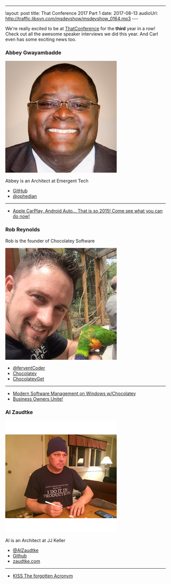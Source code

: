 ---
layout: post
title: That Conference 2017 Part 1
date: 2017-08-13
audioUrl: http://traffic.libsyn.com/msdevshow/msdevshow_0164.mp3
--- 

We're really excited to be at [ThatConference](https://www.thatconference.com/) for the **third** year in a row! Check out all the awesome speaker interviews we did this year. And Carl even has some exciting news too.

### Abbey Gwayambadde

![Abbey Gwayambadde](abbey.jpeg)

Abbey is an Architect at Emergent Tech

 - [GitHub](https://github.com/ophedian)
 - [@ophedian](https://twitter.com/@ophedian)

------------------------------

 - [Apple CarPlay, Android Auto… That is so 2015! Come see what you can do now!](https://www.thatconference.com/Sessions/Session/11557)

### Rob Reynolds

Rob is the founder of Chocolatey Software

![Rob Reynolds](rob.jpg)

 - [@ferventCoder](https://twitter.com/@ferventcoder)
 - [Chocolatey](https://chocolatey.org/)
 - [ChocolateyGet](https://github.com/jianyunt/ChocolateyGet)

 ----------------------------

 - [Modern Software Management on Windows w/Chocolatey](https://www.thatconference.com/Sessions/Session/11734)
 - [Business Owners Unite!](https://www.thatconference.com/Sessions/Session/11793)

### Al Zaudtke

![Al Zaudtke](al.jpg)

Al is an Architect at JJ Keller

 - [@AlZaudtke](https://twitter.com/@alzaudtke)
 - [Github](https://github.com/zaudtke)
 - [zaudtke.com](https://zaudtke.com/)

 ---------------------------

  - [KISS The forgotten Acronym](https://www.thatconference.com/Sessions/Session/10961)